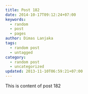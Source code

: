 ```yaml
---
title: Post 182
date: 2014-10-17T09:12:24+07:00
keywords:
  - random
  - post
  - pages
author: Dimas Lanjaka
tags:
  - random post
  - untagged
category:
  - random post
  - uncategorized
updated: 2013-11-10T06:59:21+07:00
---
```

This is content of post 182